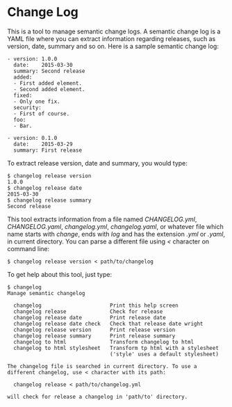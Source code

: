 Change Log
==========

This is a tool to manage semantic change logs. A semantic change log is a YAML file where you can extract information regarding releases, such as version, date, summary and so on. Here is a sample semantic change log:

    - version: 1.0.0
      date:    2015-03-30
      summary: Second release
      added:
      - First added element.
      - Second added element.
      fixed:
      - Only one fix.
      security:
      - First of course.
      foo:
      - Bar.
    
    - version: 0.1.0
      date:    2015-03-29
      summary: First release

To extract release version, date and summary, you would type:

    $ changelog release version
    1.0.0
    $ changelog release date
    2015-03-30
    $ changelog release summary
    Second release

This tool extracts information from a file named *CHANGELOG.yml*, *CHANGELOG.yaml*, *changelog.yml*, *changelog.yaml*, or whatever file which name starts with *change*, ends with *log* and has the extension *.yml* or *.yaml*, in current directory. You can parse a different file using *<* character on command line:

    $ changelog release version < path/to/changelog

To get help about this tool, just type:

    $ changelog
    Manage semantic changelog
    
      changelog                      Print this help screen
      changelog release              Check for release
      changelog release date         Print release date
      changelog release date check   Check that release date wright
      changelog release version      Print release version
      changelog release summary      Print release summary
      changelog to html              Transform changelog to html
      changelog to html stylesheet   Transform tp html with a stylesheet
                                     ('style' uses a default stylesheet)
    
    The changelog file is searched in current directory. To use a
    different changelog, use < character with its path:
    
      changelog release < path/to/changelog.yml
    
    will check for release a changelog in 'path/to' directory.

